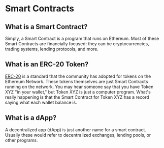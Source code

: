 # Smart Contracts

## What is a Smart Contract?

Simply, a Smart Contract is a program that runs on Ethereum. Most of these Smart Contracts are financially focused: they can be cryptocurrencies, trading systems, lending protocols, and more. 

## What is an ERC-20 Token?

[ERC-20](https://ethereum.org/en/developers/docs/standards/tokens/erc-20/) is a standard that the community has adopted for tokens on the Ethereum Network. These tokens themselves are just Smart Contracts running on the network. You may hear someone say that you have Token XYZ "in your wallet," but Token XYZ is just a computer program. What's really happening is that the Smart Contract for Token XYZ has a record saying what each wallet balance is. 

## What is a dApp?

A decentralized app \(dApp\) is just another name for a smart contract. Usually these would refer to decentralized exchanges, lending pools, or other programs.



